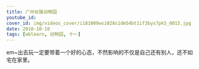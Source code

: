 ```yaml
---
title: 广州长隆动物园
youtube_id: 
cover_id: img/videos_cover/i181009wsi028s1dm54bt1if3byx7pk5_0015.jpg
date: 2018-10-10
tags: [wblearn, 动物园, 十一]
---
```

em~出去玩一定要带着一个好的心态，不然影响的不仅是自己还有别人，还不如宅在家里。
